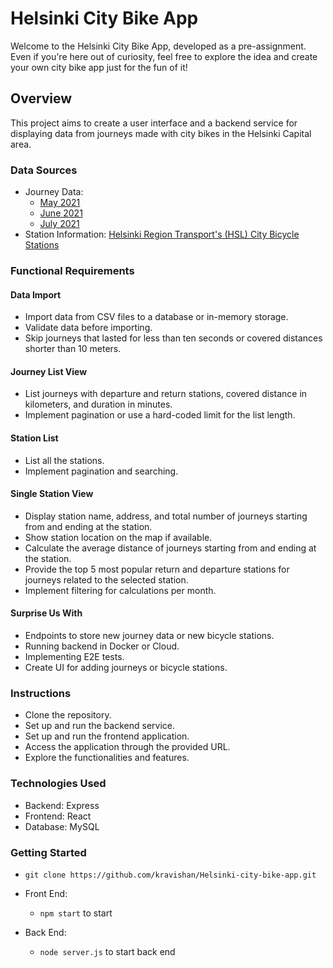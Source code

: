 # Helsinki City Bike App

Welcome to the Helsinki City Bike App, developed as a pre-assignment. Even if you're here out of curiosity, feel free to explore the idea and create your own city bike app just for the fun of it!

## Overview

This project aims to create a user interface and a backend service for displaying data from journeys made with city bikes in the Helsinki Capital area.

### Data Sources

- Journey Data:
  - [May 2021](https://dev.hsl.fi/citybikes/od-trips-2021/2021-05.csv)
  - [June 2021](https://dev.hsl.fi/citybikes/od-trips-2021/2021-06.csv)
  - [July 2021](https://dev.hsl.fi/citybikes/od-trips-2021/2021-07.csv)
- Station Information: [Helsinki Region Transport's (HSL) City Bicycle Stations](https://opendata.arcgis.com/datasets/726277c507ef4914b0aec3cbcfcbfafc_0.csv)

### Functional Requirements

#### Data Import

- Import data from CSV files to a database or in-memory storage.
- Validate data before importing.
- Skip journeys that lasted for less than ten seconds or covered distances shorter than 10 meters.

#### Journey List View

- List journeys with departure and return stations, covered distance in kilometers, and duration in minutes.
- Implement pagination or use a hard-coded limit for the list length.

#### Station List

- List all the stations.
- Implement pagination and searching.

#### Single Station View

- Display station name, address, and total number of journeys starting from and ending at the station.
- Show station location on the map if available.
- Calculate the average distance of journeys starting from and ending at the station.
- Provide the top 5 most popular return and departure stations for journeys related to the selected station.
- Implement filtering for calculations per month.

#### Surprise Us With

- Endpoints to store new journey data or new bicycle stations.
- Running backend in Docker or Cloud.
- Implementing E2E tests.
- Create UI for adding journeys or bicycle stations.

### Instructions

- Clone the repository.
- Set up and run the backend service.
- Set up and run the frontend application.
- Access the application through the provided URL.
- Explore the functionalities and features.

### Technologies Used

- Backend: Express
- Frontend: React
- Database: MySQL

### Getting Started

  *  `git clone https://github.com/kravishan/Helsinki-city-bike-app.git`

 * Front End:
   * `npm start` to start 

* Back End:
   * `node server.js` to start back end
